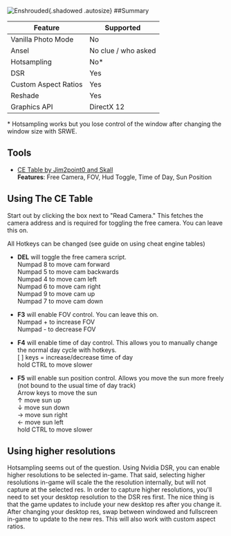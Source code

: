 ![Enshrouded](\Images\enshrouded_header.png "Shot by jim2point0"){.shadowed .autosize}
##Summary

Feature | Supported
--|--
Vanilla Photo Mode | No
Ansel | No clue / who asked
Hotsampling | No*
DSR | Yes
Custom Aspect Ratios | Yes
Reshade | Yes
Graphics API | DirectX 12

\* Hotsampling works but you lose control of the window after changing the window size with SRWE. 
 
## Tools

* [CE Table by Jim2point0 and Skall](..\CheatTables\enshrouded_v1.CT)  
**Features**: Free Camera, FOV, Hud Toggle, Time of Day, Sun Position

## Using The CE Table

Start out by clicking the box next to "Read Camera." This fetches the camera address and is required for toggling the free camera. You can leave this on.

All Hotkeys can be changed (see guide on using cheat engine tables)

* **DEL** will toggle the free camera script.  
  Numpad 8 to move cam forward  
  Numpad 5 to move cam backwards  
  Numpad 4 to move cam left  
  Numpad 6 to move cam right  
  Numpad 9 to move cam up  
  Numpad 7 to move cam down  
  
* **F3** will enable FOV control. You can leave this on.  
  Numpad + to increase FOV  
  Numpad - to decrease FOV  
* **F4** will enable time of day control. This allows you to manually change the normal day cycle with hotkeys.  
  [ ] keys = increase/decrease time of day  
  hold CTRL to move slower
* **F5** will enable sun position control. Allows you move the sun more freely (not bound to the usual time of day track)  
  Arrow keys to move the sun  
  ↑   move sun up  
  ↓	move sun down  
  →	move sun right  
  ←	move sun left  
  hold CTRL to move slower

## Using higher resolutions

Hotsampling seems out of the question. Using Nvidia DSR, you can enable higher resolutions to be selected in-game. That said, selecting higher resolutions in-game will scale the the resolution internally, but will not capture at the selected res. In order to capture higher resolutions, you'll need to set your desktop resolution to the DSR res first. The nice thing is that the game updates to include your new desktop res after you change it. After changing your desktop res, swap between windowed and fullscreen in-game to update to the new res. This will also work with custom aspect ratios.


